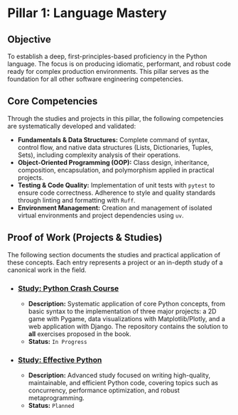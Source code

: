 # Pillar 1: Language Mastery

## Objective

To establish a deep, first-principles-based proficiency in the Python language. The focus is on producing idiomatic, performant, and robust code ready for complex production environments. This pillar serves as the foundation for all other software engineering competencies.

## Core Competencies

Through the studies and projects in this pillar, the following competencies are systematically developed and validated:

-   **Fundamentals & Data Structures:** Complete command of syntax, control flow, and native data structures (Lists, Dictionaries, Tuples, Sets), including complexity analysis of their operations.
-   **Object-Oriented Programming (OOP):** Class design, inheritance, composition, encapsulation, and polymorphism applied in practical projects.
-   **Testing & Code Quality:** Implementation of unit tests with `pytest` to ensure code correctness. Adherence to style and quality standards through linting and formatting with `Ruff`.
-   **Environment Management:** Creation and management of isolated virtual environments and project dependencies using `uv`.

## Proof of Work (Projects & Studies)

The following section documents the studies and practical application of these concepts. Each entry represents a project or an in-depth study of a canonical work in the field.

-   ### [Study: Python Crash Course](./python-crash-course/)
    -   **Description:** Systematic application of core Python concepts, from basic syntax to the implementation of three major projects: a 2D game with Pygame, data visualizations with Matplotlib/Plotly, and a web application with Django. The repository contains the solution to **all** exercises proposed in the book.
    -   **Status:** `In Progress`

-   ### [Study: Effective Python](link-to-future-folder)
    -   **Description:** Advanced study focused on writing high-quality, maintainable, and efficient Python code, covering topics such as concurrency, performance optimization, and robust metaprogramming.
    -   **Status:** `Planned`
